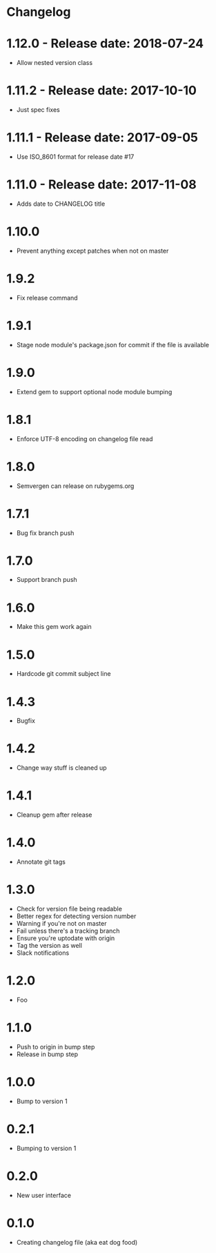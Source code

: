 # Changelog

# 1.12.0 - Release date: 2018-07-24
* Allow nested version class


# 1.11.2 - Release date: 2017-10-10
* Just spec fixes


# 1.11.1 - Release date: 2017-09-05
* Use ISO_8601 format for release date #17


# 1.11.0 - Release date: 2017-11-08
* Adds date to CHANGELOG title


# 1.10.0
* Prevent anything except patches when not on master


# 1.9.2
* Fix release command


# 1.9.1
* Stage node module's package.json for commit if the file is available


# 1.9.0
* Extend gem to support optional node module bumping


# 1.8.1
* Enforce UTF-8 encoding on changelog file read


# 1.8.0
* Semvergen can release on rubygems.org


# 1.7.1
* Bug fix branch push


# 1.7.0
* Support branch push


# 1.6.0
* Make this gem work again


# 1.5.0
* Hardcode git commit subject line


# 1.4.3
* Bugfix


# 1.4.2
* Change way stuff is cleaned up


# 1.4.1
* Cleanup gem after release


# 1.4.0
* Annotate git tags


# 1.3.0
* Check for version file being readable
* Better regex for detecting version number
* Warning if you're not on master
* Fail unless there's a tracking branch
* Ensure you're uptodate with origin
* Tag the version as well
* Slack notifications


# 1.2.0
* Foo


# 1.1.0
* Push to origin in bump step
* Release in bump step


# 1.0.0
* Bump to version 1


# 0.2.1
* Bumping to version 1


# 0.2.0
* New user interface


# 0.1.0
* Creating changelog file (aka eat dog food)

